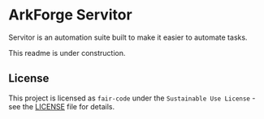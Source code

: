 # ArkForge Servitor

Servitor is an automation suite built to make it easier to automate tasks.

This readme is under construction.

## License

This project is licensed as `fair-code` under the `Sustainable Use License` - see the [LICENSE](https://github.com/ArkForgeLabs/Servitor/blob/main/LICENSE.txt) file for details.
